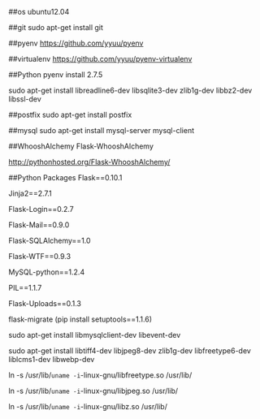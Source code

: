 ##os
ubuntu12.04

##git
sudo apt-get install git

##pyenv
https://github.com/yyuu/pyenv

##virtualenv
https://github.com/yyuu/pyenv-virtualenv

##Python
pyenv install 2.7.5

sudo apt-get install libreadline6-dev libsqlite3-dev zlib1g-dev libbz2-dev libssl-dev

##postfix
sudo apt-get install postfix

##mysql
sudo apt-get install mysql-server mysql-client

##WhooshAlchemy
Flask-WhooshAlchemy

http://pythonhosted.org/Flask-WhooshAlchemy/

##Python Packages
Flask==0.10.1

Jinja2==2.7.1

Flask-Login==0.2.7

Flask-Mail==0.9.0

Flask-SQLAlchemy==1.0

Flask-WTF==0.9.3

MySQL-python==1.2.4

PIL==1.1.7

Flask-Uploads==0.1.3

flask-migrate (pip install setuptools==1.1.6)

sudo apt-get install libmysqlclient-dev libevent-dev

sudo apt-get install libtiff4-dev libjpeg8-dev zlib1g-dev libfreetype6-dev liblcms1-dev libwebp-dev

ln -s /usr/lib/`uname -i`-linux-gnu/libfreetype.so /usr/lib/

ln -s /usr/lib/`uname -i`-linux-gnu/libjpeg.so /usr/lib/

ln -s /usr/lib/`uname -i`-linux-gnu/libz.so /usr/lib/




